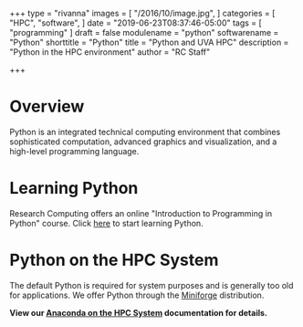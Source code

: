 +++
type = "rivanna"
images = [
  "/2016/10/image.jpg",
]
categories = [
  "HPC",
  "software",
]
date = "2019-06-23T08:37:46-05:00"
tags = [
  "programming"
]
draft = false
modulename = "python"
softwarename = "Python"
shorttitle = "Python"
title = "Python and UVA HPC"
description = "Python in the HPC environment"
author = "RC Staff"

+++
# Overview
Python is an integrated technical computing environment that combines sophisticated computation, advanced graphics and visualization, and a high-level programming language.

# Learning Python
Research Computing offers an online "Introduction to Programming in Python" course. Click [here](https://learning.rc.virginia.edu/courses/python-introduction/) to start learning Python.

# Python on the HPC System
The default Python is required for system purposes and is generally too old for applications. We offer Python through the [Miniforge](https://github.com/conda-forge/miniforge) distribution.

**View our [Anaconda on the HPC System](/userinfo/hpc/software/anaconda/) documentation for details.**
